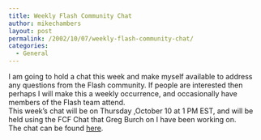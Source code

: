 ```yaml
---
title: Weekly Flash Community Chat
author: mikechambers
layout: post
permalink: /2002/10/07/weekly-flash-community-chat/
categories:
  - General
---
```



I am going to hold a chat this week and make myself available to address any questions from the Flash community. If people are interested then perhaps I will make this a weekly occurrence, and occasionally have members of the Flash team attend.  
This week&#8217;s chat will be on Thursday ,October 10 at 1 PM EST, and will be held using the FCF Chat that Greg Burch on I have been working on.  
The chat can be found [here][1].

 [1]: /mesh/chat/